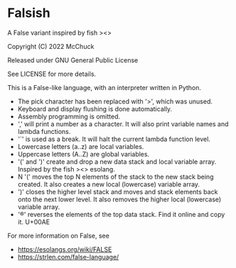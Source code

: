 # Falsish
A False variant inspired by fish >&lt;>

Copyright (C) 2022 McChuck

Released under GNU General Public License

See LICENSE for more details.

This is a False-like language, with an interpreter written in Python.

* The pick character has been replaced with '>', which was unused.
* Keyboard and display flushing is done automatically.
* Assembly programming is omitted.
* ',' will print a number as a character.  It will also print variable names and lambda functions.
* '`' is used as a break.  It will halt the current lambda function level.
* Lowercase letters (a..z) are local variables.
* Uppercase letters (A..Z) are global variables.
* '(' and ')' create and drop a new data stack and local variable array.  Inspired by the fish ><> esolang.
*   N '(' moves the top N elements of the stack to the new stack being created.  It also creates a new local (lowercase) variable array.
*   ')' closes the higher level stack and moves and stack elements back onto the next lower level.  It also removes the higher local (lowercase) variable array.
*   '®' reverses the elements of the top data stack.  Find it online and copy it.  U+00AE

For more information on False, see
* https://esolangs.org/wiki/FALSE
* https://strlen.com/false-language/
